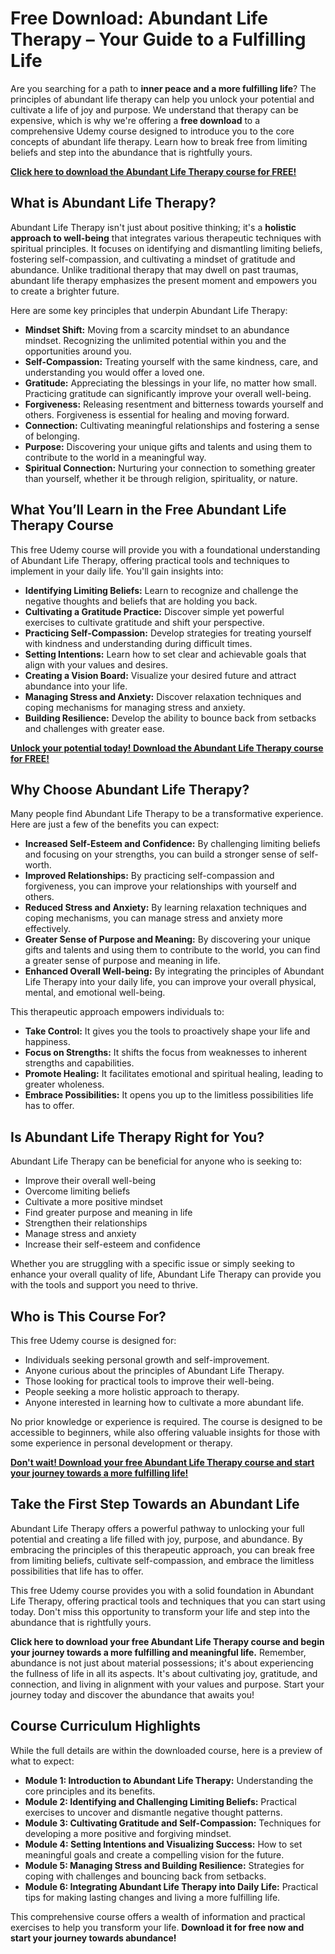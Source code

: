 # Free Download: Abundant Life Therapy – Your Guide to a Fulfilling Life

Are you searching for a path to **inner peace and a more fulfilling life**? The principles of abundant life therapy can help you unlock your potential and cultivate a life of joy and purpose. We understand that therapy can be expensive, which is why we're offering a **free download** to a comprehensive Udemy course designed to introduce you to the core concepts of abundant life therapy. Learn how to break free from limiting beliefs and step into the abundance that is rightfully yours.

[**Click here to download the Abundant Life Therapy course for FREE!**](https://udemywork.com/abundant-life-therapy)

## What is Abundant Life Therapy?

Abundant Life Therapy isn't just about positive thinking; it's a **holistic approach to well-being** that integrates various therapeutic techniques with spiritual principles. It focuses on identifying and dismantling limiting beliefs, fostering self-compassion, and cultivating a mindset of gratitude and abundance. Unlike traditional therapy that may dwell on past traumas, abundant life therapy emphasizes the present moment and empowers you to create a brighter future.

Here are some key principles that underpin Abundant Life Therapy:

*   **Mindset Shift:** Moving from a scarcity mindset to an abundance mindset. Recognizing the unlimited potential within you and the opportunities around you.
*   **Self-Compassion:** Treating yourself with the same kindness, care, and understanding you would offer a loved one.
*   **Gratitude:** Appreciating the blessings in your life, no matter how small. Practicing gratitude can significantly improve your overall well-being.
*   **Forgiveness:** Releasing resentment and bitterness towards yourself and others. Forgiveness is essential for healing and moving forward.
*   **Connection:** Cultivating meaningful relationships and fostering a sense of belonging.
*   **Purpose:** Discovering your unique gifts and talents and using them to contribute to the world in a meaningful way.
*   **Spiritual Connection:** Nurturing your connection to something greater than yourself, whether it be through religion, spirituality, or nature.

## What You’ll Learn in the Free Abundant Life Therapy Course

This free Udemy course will provide you with a foundational understanding of Abundant Life Therapy, offering practical tools and techniques to implement in your daily life. You'll gain insights into:

*   **Identifying Limiting Beliefs:** Learn to recognize and challenge the negative thoughts and beliefs that are holding you back.
*   **Cultivating a Gratitude Practice:** Discover simple yet powerful exercises to cultivate gratitude and shift your perspective.
*   **Practicing Self-Compassion:** Develop strategies for treating yourself with kindness and understanding during difficult times.
*   **Setting Intentions:** Learn how to set clear and achievable goals that align with your values and desires.
*   **Creating a Vision Board:** Visualize your desired future and attract abundance into your life.
*   **Managing Stress and Anxiety:** Discover relaxation techniques and coping mechanisms for managing stress and anxiety.
*   **Building Resilience:** Develop the ability to bounce back from setbacks and challenges with greater ease.

[**Unlock your potential today! Download the Abundant Life Therapy course for FREE!**](https://udemywork.com/abundant-life-therapy)

## Why Choose Abundant Life Therapy?

Many people find Abundant Life Therapy to be a transformative experience. Here are just a few of the benefits you can expect:

*   **Increased Self-Esteem and Confidence:** By challenging limiting beliefs and focusing on your strengths, you can build a stronger sense of self-worth.
*   **Improved Relationships:** By practicing self-compassion and forgiveness, you can improve your relationships with yourself and others.
*   **Reduced Stress and Anxiety:** By learning relaxation techniques and coping mechanisms, you can manage stress and anxiety more effectively.
*   **Greater Sense of Purpose and Meaning:** By discovering your unique gifts and talents and using them to contribute to the world, you can find a greater sense of purpose and meaning in life.
*   **Enhanced Overall Well-being:** By integrating the principles of Abundant Life Therapy into your daily life, you can improve your overall physical, mental, and emotional well-being.

This therapeutic approach empowers individuals to:

*   **Take Control:** It gives you the tools to proactively shape your life and happiness.
*   **Focus on Strengths:** It shifts the focus from weaknesses to inherent strengths and capabilities.
*   **Promote Healing:** It facilitates emotional and spiritual healing, leading to greater wholeness.
*   **Embrace Possibilities:** It opens you up to the limitless possibilities life has to offer.

## Is Abundant Life Therapy Right for You?

Abundant Life Therapy can be beneficial for anyone who is seeking to:

*   Improve their overall well-being
*   Overcome limiting beliefs
*   Cultivate a more positive mindset
*   Find greater purpose and meaning in life
*   Strengthen their relationships
*   Manage stress and anxiety
*   Increase their self-esteem and confidence

Whether you are struggling with a specific issue or simply seeking to enhance your overall quality of life, Abundant Life Therapy can provide you with the tools and support you need to thrive.

## Who is This Course For?

This free Udemy course is designed for:

*   Individuals seeking personal growth and self-improvement.
*   Anyone curious about the principles of Abundant Life Therapy.
*   Those looking for practical tools to improve their well-being.
*   People seeking a more holistic approach to therapy.
*   Anyone interested in learning how to cultivate a more abundant life.

No prior knowledge or experience is required. The course is designed to be accessible to beginners, while also offering valuable insights for those with some experience in personal development or therapy.

[**Don't wait! Download your free Abundant Life Therapy course and start your journey towards a more fulfilling life!**](https://udemywork.com/abundant-life-therapy)

## Take the First Step Towards an Abundant Life

Abundant Life Therapy offers a powerful pathway to unlocking your full potential and creating a life filled with joy, purpose, and abundance. By embracing the principles of this therapeutic approach, you can break free from limiting beliefs, cultivate self-compassion, and embrace the limitless possibilities that life has to offer.

This free Udemy course provides you with a solid foundation in Abundant Life Therapy, offering practical tools and techniques that you can start using today. Don't miss this opportunity to transform your life and step into the abundance that is rightfully yours.

**Click here to download your free Abundant Life Therapy course and begin your journey towards a more fulfilling and meaningful life.** Remember, abundance is not just about material possessions; it's about experiencing the fullness of life in all its aspects. It's about cultivating joy, gratitude, and connection, and living in alignment with your values and purpose. Start your journey today and discover the abundance that awaits you!

## Course Curriculum Highlights

While the full details are within the downloaded course, here is a preview of what to expect:

*   **Module 1: Introduction to Abundant Life Therapy:** Understanding the core principles and its benefits.
*   **Module 2: Identifying and Challenging Limiting Beliefs:** Practical exercises to uncover and dismantle negative thought patterns.
*   **Module 3: Cultivating Gratitude and Self-Compassion:** Techniques for developing a more positive and forgiving mindset.
*   **Module 4: Setting Intentions and Visualizing Success:** How to set meaningful goals and create a compelling vision for the future.
*   **Module 5: Managing Stress and Building Resilience:** Strategies for coping with challenges and bouncing back from setbacks.
*   **Module 6: Integrating Abundant Life Therapy into Daily Life:** Practical tips for making lasting changes and living a more fulfilling life.

This comprehensive course offers a wealth of information and practical exercises to help you transform your life. **Download it for free now and start your journey towards abundance!**
